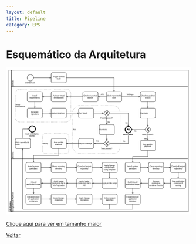 ```yaml
---
layout: default
title: Pipeline
category: EPS
---
```


# Esquemático da Arquitetura

![Pipeline](../assets/images/WebApp-pipeline.png)

[Clique aqui para ver em tamanho maior](../assets/images/WebApp-pipeline.png)

[Voltar](./../)
